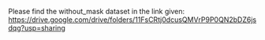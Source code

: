 Please find the without_mask dataset in the link given:
https://drive.google.com/drive/folders/11FsCRtj0dcusQMVrP9P0QN2bDZ6jsdqg?usp=sharing
